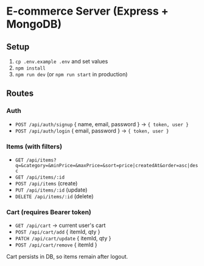 # E-commerce Server (Express + MongoDB)

## Setup
1. `cp .env.example .env` and set values
2. `npm install`
3. `npm run dev` (or `npm run start` in production)

## Routes

### Auth
- `POST /api/auth/signup` { name, email, password } → `{ token, user }`
- `POST /api/auth/login` { email, password } → `{ token, user }`

### Items (with filters)
- `GET /api/items?q=&category=&minPrice=&maxPrice=&sort=price|createdAt&order=asc|desc`
- `GET /api/items/:id`
- `POST /api/items` (create)
- `PUT /api/items/:id` (update)
- `DELETE /api/items/:id` (delete)

### Cart (requires Bearer token)
- `GET /api/cart` → current user's cart
- `POST /api/cart/add` { itemId, qty }
- `PATCH /api/cart/update` { itemId, qty }
- `POST /api/cart/remove` { itemId }

Cart persists in DB, so items remain after logout.
